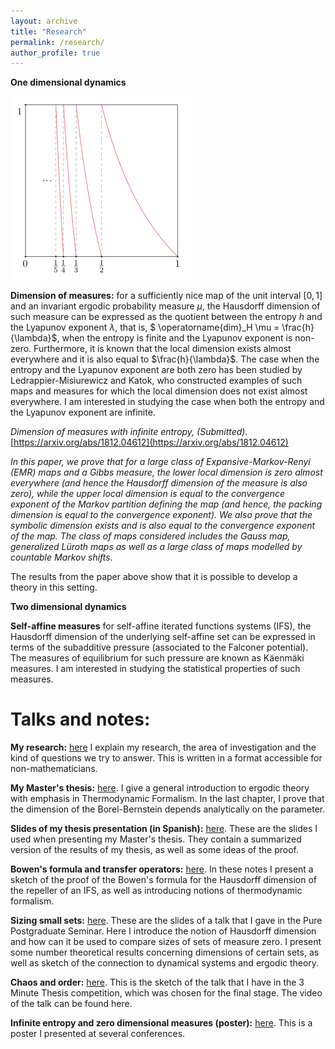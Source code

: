 ```yaml
---
layout: archive
title: "Research"
permalink: /research/
author_profile: true
---
```



**One dimensional dynamics**

![Gauss map](/files/gauss.png)

**Dimension of measures:** for a sufficiently nice map of the unit interval $[0,1]$ and an invariant ergodic probability measure $\mu$, the Hausdorff dimension of such measure can be expressed as the quotient between the entropy $h$ and the Lyapunov exponent $\lambda$, that is, $ \operatorname{dim}_H \mu = \frac{h}{\lambda}$,  when the entropy is finite and the Lyapunov exponent is non-zero. Furthermore, it is known that the local dimension exists almost everywhere and it is also equal to $\frac{h}{\lambda}$. The case when the entropy and the Lyapunov exponent are both zero has been studied by Ledrappier-Misiurewicz and Katok, who constructed examples of such maps and measures for which the local dimension does not exist almost everywhere. I am interested in studying the case when both the entropy and the Lyapunov exponent are infinite.

*Dimension of measures with infinite entropy, (Submitted).* [https://arxiv.org/abs/1812.04612](https://arxiv.org/abs/1812.04612)

*In this paper, we prove that for a large class of Expansive-Markov-Renyi (EMR) maps and a Gibbs measure, the lower local dimension is zero almost everywhere (and hence the Hausdorff dimension of the measure is also zero), while the upper local dimension is equal to the convergence exponent of the Markov partition defining the map (and hence, the packing dimension is equal to the convergence exponent). We also prove that the symbolic dimension exists and is also equal to the convergence exponent of the map.  The class of maps considered includes the Gauss map, generalized Lüroth maps as well as a large class of maps modelled by countable Markov shifts.*

The results from the paper above show that it is possible to develop a theory in this setting.

**Two dimensional dynamics**

**Self-affine measures** for self-affine iterated functions systems (IFS), the Hausdorff dimension of the underlying self-affine set can be expressed in terms of the subadditive pressure (associated to the Falconer potential). The measures of equilibrium for such pressure are known as Käenmäki measures. I am interested in studying the statistical properties of such measures.

# Talks and notes:

**My research:** [here](http://felperez.github.io/files/research.pdf) I explain my research, the area of investigation and the kind of questions we try to answer. This is written in a format accessible for non-mathematicians.

**My Master's thesis:** [here](http://felperez.github.io/files/thesis.pdf). I give a general introduction to ergodic theory with emphasis in Thermodynamic Formalism. In the last chapter, I prove that the dimension of the Borel-Bernstein depends analytically on the parameter.

**Slides of my thesis presentation (in Spanish):** [here](http://felperez.github.io/files/slides.pdf). These are the slides I used when presenting my Master's thesis. They contain a summarized  version of the results of my thesis, as well as some ideas of the proof.

**Bowen's formula and transfer operators:** [here](http://felperez.github.io/files/bowen.pdf). In these notes I present a sketch of the proof of the Bowen's formula for the Hausdorff dimension of the repeller of an IFS, as well as introducing notions of thermodynamic formalism.

**Sizing small sets:** [here](http://felperez.github.io/files/pps.pdf). These are the slides of a talk that I gave in the Pure Postgraduate Seminar. Here I introduce the notion of Hausdorff dimension and how can it be used to compare sizes of sets of measure zero. I present some number theoretical results concerning dimensions of certain sets, as well as sketch of the connection to dynamical systems and ergodic theory.

**Chaos and order:** [here](http://felperez.github.io/files/chaos.pdf). This is the sketch of the talk that I have in the 3 Minute Thesis competition, which was chosen for the final stage. The video of the talk can be found here.

**Infinite entropy and zero dimensional measures (poster):** [here](http://felperez.github.io/files/poster.pdf). This is a poster I presented at several conferences.
